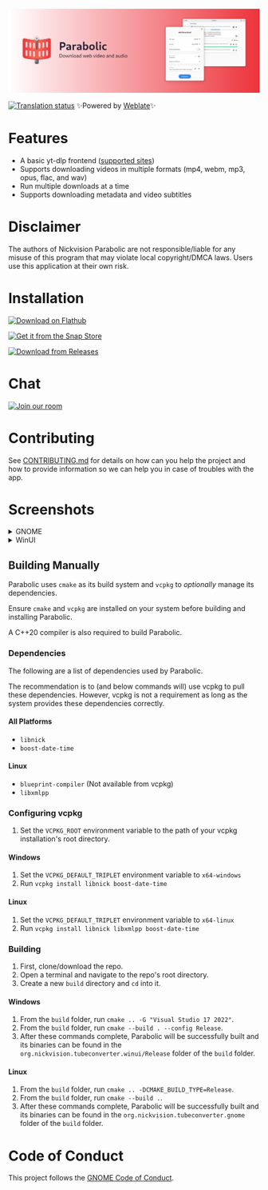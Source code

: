![](resources/banner.png)

[![Translation status](https://hosted.weblate.org/widgets/nickvision-tube-converter/-/app/svg-badge.svg)](https://hosted.weblate.org/engage/nickvision-tube-converter/) ✨Powered by [Weblate](https://weblate.org/en/)✨

# Features
- A basic yt-dlp frontend ([supported sites](https://github.com/yt-dlp/yt-dlp/blob/master/supportedsites.md))
- Supports downloading videos in multiple formats (mp4, webm, mp3, opus, flac, and wav)
- Run multiple downloads at a time
- Supports downloading metadata and video subtitles

# Disclaimer
The authors of Nickvision Parabolic are not responsible/liable for any misuse of this program that may violate local copyright/DMCA laws. Users use this application at their own risk.

# Installation
<p><a href='https://flathub.org/apps/details/org.nickvision.tubeconverter'><img width='150' alt='Download on Flathub' src='https://flathub.org/api/badge?locale=en'/></a></p>
<p><a href="https://snapcraft.io/tube-converter"><img width='150' alt="Get it from the Snap Store" src="https://snapcraft.io/static/images/badges/en/snap-store-black.svg" /></a></p>
<p><a href="https://github.com/NickvisionApps/Parabolic/releases"><img width='140' alt="Download from Releases" src="https://upload.wikimedia.org/wikipedia/commons/e/e2/Windows_logo_and_wordmark_-_2021.svg"/></a></p>

# Chat
<a href='https://matrix.to/#/#nickvision:matrix.org'><img width='140' alt='Join our room' src='https://user-images.githubusercontent.com/17648453/196094077-c896527d-af6d-4b43-a5d8-e34a00ffd8f6.png'/></a>

# Contributing
See [CONTRIBUTING.md](CONTRIBUTING.md) for details on how can you help the project and how to provide information so we can help you in case of troubles with the app.

# Screenshots
<details>
 <summary>GNOME</summary>

 ![Home Page](org.nickvision.tubeconverter.gnome/screenshots/home.png)
 ![Downloading](org.nickvision.tubeconverter.gnome/screenshots/downloading.png)
 ![Dark Mode](org.nickvision.tubeconverter.gnome/screenshots/dark.png)
 ![Add Download Dialog](org.nickvision.tubeconverter.gnome/screenshots/add.png)
</details>

<details>
 <summary>WinUI</summary>

 ![Home Page](org.nickvision.tubeconverter.winui/screenshots/home.png)
 ![Downloading](org.nickvision.tubeconverter.winui/screenshots/downloading.png)
 ![Dark Mode](org.nickvision.tubeconverter.winui/screenshots/dark.png)
 ![Add Download Dialog](org.nickvision.tubeconverter.winui/screenshots/add.png)
</details>

## Building Manually
Parabolic uses `cmake` as its build system and `vcpkg` to *optionally* manage its dependencies.

Ensure `cmake` and `vcpkg` are installed on your system before building and installing Parabolic.

A C++20 compiler is also required to build Parabolic.

### Dependencies
The following are a list of dependencies used by Parabolic.

The recommendation is to (and below commands will) use vcpkg to pull these dependencies. However, vcpkg is not a requirement as long as the system provides these dependencies correctly.

#### All Platforms
- `libnick`
- `boost-date-time`

#### Linux
- `blueprint-compiler` (Not available from vcpkg)
- `libxmlpp`

### Configuring vcpkg
1. Set the `VCPKG_ROOT` environment variable to the path of your vcpkg installation's root directory.
#### Windows
1. Set the `VCPKG_DEFAULT_TRIPLET` environment variable to `x64-windows`
1. Run `vcpkg install libnick boost-date-time`
#### Linux
1. Set the `VCPKG_DEFAULT_TRIPLET` environment variable to `x64-linux`
1. Run `vcpkg install libnick libxmlpp boost-date-time`

### Building
1. First, clone/download the repo.
1. Open a terminal and navigate to the repo's root directory.
1. Create a new `build` directory and `cd` into it.
#### Windows
1. From the `build` folder, run `cmake .. -G "Visual Studio 17 2022"`.
1. From the `build` folder, run `cmake --build . --config Release`.
1. After these commands complete, Parabolic will be successfully built and its binaries can be found in the `org.nickvision.tubeconverter.winui/Release` folder of the `build` folder.
#### Linux
1. From the `build` folder, run `cmake .. -DCMAKE_BUILD_TYPE=Release`.
1. From the `build` folder, run `cmake --build .`.
1. After these commands complete, Parabolic will be successfully built and its binaries can be found in the `org.nickvision.tubeconverter.gnome` folder of the `build` folder.

# Code of Conduct
This project follows the [GNOME Code of Conduct](https://conduct.gnome.org/).
